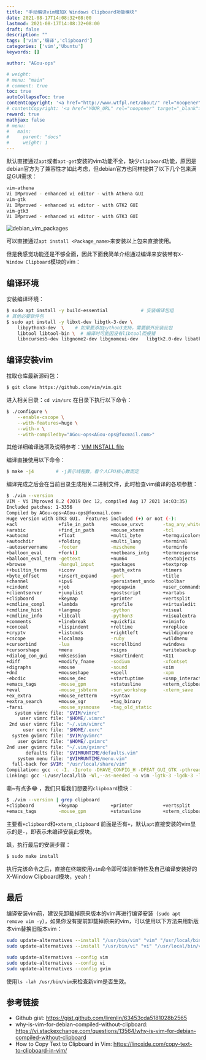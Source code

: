 ```yaml
---
title: "手动编译vim增加X Windows Clipboard功能模块"
date: 2021-08-17T14:08:32+08:00
lastmod: 2021-08-17T14:08:32+08:00
draft: false
description: ""
tags: ['vim','编译','clipboard']
categories: ['vim','Ubuntu']
keywords: []

author: "AGou-ops"

# weight:
# menu: "main"
# comment: true
toc: true
autoCollapseToc: true
contentCopyright: '<a href="http://www.wtfpl.net/about/" rel="noopener" target="_blank">WTFPL v2</a>'
# contentCopyright: '<a href="YOUR_URL" rel="noopener" target="_blank">See origin</a>'
reward: true
mathjax: false
# menu:
#   main:
#     parent: "docs"
#     weight: 1
---
```


默认直接通过`apt`或者`apt-get`安装的vim功能不全，缺少`clipboard`功能，原因是debian官方为了兼容性才如此考虑，但debian官方也同样提供了以下几个包来满足GUI需求：

```bash
vim-athena
Vi IMproved - enhanced vi editor - with Athena GUI
vim-gtk
Vi IMproved - enhanced vi editor - with GTK2 GUI
vim-gtk3
Vi IMproved - enhanced vi editor - with GTK3 GUI
```

<!--more-->

![debian_vim_packages](http://cdn.agou-ops.cn/blog-images/vim/debian_vim_packages.png)

可以直接通过`apt install <Package_name>`来安装以上包来直接使用。

但是我感觉功能还是不够全面，因此下面我简单介绍通过编译来安装带有`X-Window Clipboard`模块的vim：

## 编译环境

安装编译环境：

```bash
$ sudo apt install -y build-essential            # 安装编译包组
# 其他必要软件包
$ sudo apt install -y libxt-dev libgtk-3-dev \
    libpython3-dev  \    # 如果要添加python3支持，需要额外安装此包
    libtool libtool-bin \  # 编译时可能因没有libtool而报错
    libncurses5-dev libgnome2-dev libgnomeui-dev   libgtk2.0-dev libatk1.0-dev libbonoboui2-dev   libcairo2-dev libx11-dev libxpm-dev libxt-dev     # 其他额外可能用到的包
```

## 编译安装vim

拉取仓库最新源码包：

```bash
$ git clone https://github.com/vim/vim.git
```

进入相关目录：`cd vim/src`
在目录下执行以下命令：

```bash
$ ./configure \
    --enable-cscope \
    --with-features=huge \
    --with-x \
    --with-compiledby="AGou-ops<AGou-ops@foxmail.com>"
```

其他详细编译选项及说明参考：[VIM INSTALL file](https://github.com/vim/vim/blob/master/src/INSTALL)

编译直接使用以下命令：

```bash
$ make -j4        # -j表示线程数，看个人CPU核心数而定
```

编译完成之后会在当前目录生成相关二进制文件，此时检查vim编译的各项参数：

```bash
$ ./vim --version
VIM - Vi IMproved 8.2 (2019 Dec 12, compiled Aug 17 2021 14:03:35)
Included patches: 1-3356
Compiled by AGou-ops<AGou-ops@foxmail.com>
Huge version with GTK3 GUI.  Features included (+) or not (-):
+acl               +file_in_path      +mouse_urxvt       -tag_any_white
+arabic            +find_in_path      +mouse_xterm       -tcl
+autocmd           +float             +multi_byte        +termguicolors
+autochdir         +folding           +multi_lang        +terminal
-autoservername    -footer            -mzscheme          +terminfo
+balloon_eval      +fork()            +netbeans_intg     +termresponse
+balloon_eval_term -gettext           +num64             +textobjects
+browse            -hangul_input      +packages          +textprop
++builtin_terms    +iconv             +path_extra        +timers
+byte_offset       +insert_expand     -perl              +title
+channel           +ipv6              +persistent_undo   +toolbar
+cindent           +job               +popupwin          +user_commands
+clientserver      +jumplist          +postscript        +vartabs
+clipboard         +keymap            +printer           +vertsplit
+cmdline_compl     +lambda            +profile           +virtualedit
+cmdline_hist      +langmap           -python            +visual
+cmdline_info      +libcall           -python3           +visualextra
+comments          +linebreak         +quickfix          +viminfo
+conceal           +lispindent        +reltime           +vreplace
+cryptv            +listcmds          +rightleft         +wildignore
+cscope            +localmap          -ruby              +wildmenu
+cursorbind        -lua               +scrollbind        +windows
+cursorshape       +menu              +signs             +writebackup
+dialog_con_gui    +mksession         +smartindent       +X11
+diff              +modify_fname      -sodium            -xfontset
+digraphs          +mouse             -sound             +xim
+dnd               +mouseshape        +spell             -xpm
-ebcdic            +mouse_dec         +startuptime       +xsmp_interact
+emacs_tags        -mouse_gpm         +statusline        +xterm_clipboard
+eval              -mouse_jsbterm     -sun_workshop      -xterm_save
+ex_extra          +mouse_netterm     +syntax            
+extra_search      +mouse_sgr         +tag_binary        
-farsi             -mouse_sysmouse    -tag_old_static    
   system vimrc file: "$VIM/vimrc"
     user vimrc file: "$HOME/.vimrc"
 2nd user vimrc file: "~/.vim/vimrc"
      user exrc file: "$HOME/.exrc"
  system gvimrc file: "$VIM/gvimrc"
    user gvimrc file: "$HOME/.gvimrc"
2nd user gvimrc file: "~/.vim/gvimrc"
       defaults file: "$VIMRUNTIME/defaults.vim"
    system menu file: "$VIMRUNTIME/menu.vim"
  fall-back for $VIM: "/usr/local/share/vim"
Compilation: gcc -c -I. -Iproto -DHAVE_CONFIG_H -DFEAT_GUI_GTK -pthread -I/usr/include/gtk-3.0 -I/usr/include/at-spi2-atk/2.0 -I/usr/include/at-spi-2.0 -I/usr/include/dbus-1.0 -I/usr/lib/x86_64-linux-gnu/dbus-1.0/include -I/usr/include/gtk-3.0 -I/usr/include/gio-unix-2.0 -I/usr/include/cairo -I/usr/include/pango-1.0 -I/usr/include/fribidi -I/usr/include/harfbuzz -I/usr/include/atk-1.0 -I/usr/include/cairo -I/usr/include/pixman-1 -I/usr/include/uuid -I/usr/include/freetype2 -I/usr/include/libpng16 -I/usr/include/gdk-pixbuf-2.0 -I/usr/include/libmount -I/usr/include/blkid -I/usr/include/glib-2.0 -I/usr/lib/x86_64-linux-gnu/glib-2.0/include -g -O2 -U_FORTIFY_SOURCE -D_FORTIFY_SOURCE=1 
Linking: gcc -L/usr/local/lib -Wl,--as-needed -o vim -lgtk-3 -lgdk-3 -lpangocairo-1.0 -lpango-1.0 -lharfbuzz -latk-1.0 -lcairo-gobject -lcairo -lgdk_pixbuf-2.0 -lgio-2.0 -lgobject-2.0 -lglib-2.0 -lSM -lICE -lXt -lX11 -lXdmcp -lSM -lICE -lm -ltinfo -lselinux -ldl 
```

嘶~有点多:joy: ，我们只看我们想要的`clipboard`模块：

```bash
$ ./vim --version | grep clipboard
+clipboard         +keymap            +printer           +vertsplit
+emacs_tags        -mouse_gpm         +statusline        +xterm_clipboard
```

主要看`+clipboard`和`+xterm_clipboard` 前面是否有`+`，默认`apt`直接安装的vim显示的是`-`，即表示未编译安装此模块。

飒，执行最后的安装步骤：

```bash
$ sudo make install
```

执行完该命令之后，直接在终端使用`vim`命令即可体验新特性及自己编译安装好的X-Window Clipboard模块，yeah！

## 最后

编译安装vim前，建议先卸载掉原来版本的vim再进行编译安装（`sudo apt remove vim -y`），如果你没有提前卸载掉原来的vim，可以使用以下方法来用新版本vim替换旧版本vim：

```bash
sudo update-alternatives --install "/usr/bin/vim" "vim" "/usr/local/bin/vim" 1
sudo update-alternatives --install "/usr/bin/vi" "vi" "/usr/local/bin/vim" 1

sudo update-alternatives --config vim
sudo update-alternatives --config vi
sudo update-alternatives --config gvim
```

使用`ls -lah /usr/bin/vim`来检查新vim是否生效。

## 参考链接

- Github gist: https://gist.github.com/lirenlin/63453cda5181028b2565
- why-is-vim-for-debian-compiled-without-clipboard: https://vi.stackexchange.com/questions/13564/why-is-vim-for-debian-compiled-without-clipboard
- How to Copy Text to Clipboard in Vim: https://linoxide.com/copy-text-to-clipboard-in-vim/